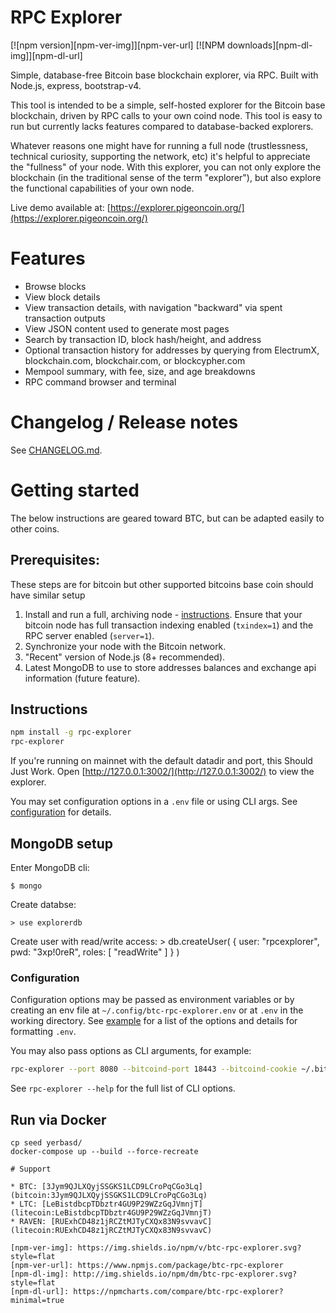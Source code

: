 # RPC Explorer

[![npm version][npm-ver-img]][npm-ver-url] [![NPM downloads][npm-dl-img]][npm-dl-url]


Simple, database-free Bitcoin base blockchain explorer, via RPC. Built with Node.js, express, bootstrap-v4.

This tool is intended to be a simple, self-hosted explorer for the Bitcoin base blockchain, driven by RPC calls to your own coind node. This tool is easy to run but currently lacks features compared to database-backed explorers.

Whatever reasons one might have for running a full node (trustlessness, technical curiosity, supporting the network, etc) it's helpful to appreciate the "fullness" of your node. With this explorer, you can not only explore the blockchain (in the traditional sense of the term "explorer"), but also explore the functional capabilities of your own node.

Live demo available at: [https://explorer.pigeoncoin.org/](https://explorer.pigeoncoin.org/)

# Features

* Browse blocks
* View block details
* View transaction details, with navigation "backward" via spent transaction outputs
* View JSON content used to generate most pages
* Search by transaction ID, block hash/height, and address
* Optional transaction history for addresses by querying from ElectrumX, blockchain.com, blockchair.com, or blockcypher.com
* Mempool summary, with fee, size, and age breakdowns
* RPC command browser and terminal

# Changelog / Release notes

See [CHANGELOG.md](/CHANGELOG.md).

# Getting started

The below instructions are geared toward BTC, but can be adapted easily to other coins.

## Prerequisites:

These steps are for bitcoin but other supported bitcoins base coin should have similar setup

1. Install and run a full, archiving node - [instructions](https://bitcoin.org/en/full-node). Ensure that your bitcoin node has full transaction indexing enabled (`txindex=1`) and the RPC server enabled (`server=1`).
2. Synchronize your node with the Bitcoin network.
3. "Recent" version of Node.js (8+ recommended).
4. Latest MongoDB to use to store addresses balances and exchange api information (future feature).

## Instructions

```bash
npm install -g rpc-explorer
rpc-explorer
```

If you're running on mainnet with the default datadir and port, this Should Just Work.
Open [http://127.0.0.1:3002/](http://127.0.0.1:3002/) to view the explorer.

You may set configuration options in a `.env` file or using CLI args.
See [configuration](#configuration) for details.

## MongoDB setup
Enter MongoDB cli:

    $ mongo

Create databse:

    > use explorerdb

Create user with read/write access:
    > db.createUser( { user: "rpcexplorer", pwd: "3xp!0reR", roles: [ "readWrite" ] } )
    
### Configuration

Configuration options may be passed as environment variables
or by creating an env file at `~/.config/btc-rpc-explorer.env`
or at `.env` in the working directory.
See [example](examples/yerb/btc-rpc-explorer.env) for a list of the options and details for formatting `.env`.

You may also pass options as CLI arguments, for example:

```bash
rpc-explorer --port 8080 --bitcoind-port 18443 --bitcoind-cookie ~/.bitcoin/regtest/.cookie
```

See `rpc-explorer --help` for the full list of CLI options.

## Run via Docker

```
cp seed yerbasd/
docker-compose up --build --force-recreate

# Support

* BTC: [3Jym9QJLXQyjSSGKS1LCD9LCroPqCGo3Lq](bitcoin:3Jym9QJLXQyjSSGKS1LCD9LCroPqCGo3Lq)
* LTC: [LeBistdbcpTDbztr4GU9P29WZzGqJVmnjT](litecoin:LeBistdbcpTDbztr4GU9P29WZzGqJVmnjT)
* RAVEN: [RUExhCD48z1jRCZtMJTyCXQx83N9svvavC](litecoin:RUExhCD48z1jRCZtMJTyCXQx83N9svvavC)

[npm-ver-img]: https://img.shields.io/npm/v/btc-rpc-explorer.svg?style=flat
[npm-ver-url]: https://www.npmjs.com/package/btc-rpc-explorer
[npm-dl-img]: http://img.shields.io/npm/dm/btc-rpc-explorer.svg?style=flat
[npm-dl-url]: https://npmcharts.com/compare/btc-rpc-explorer?minimal=true
